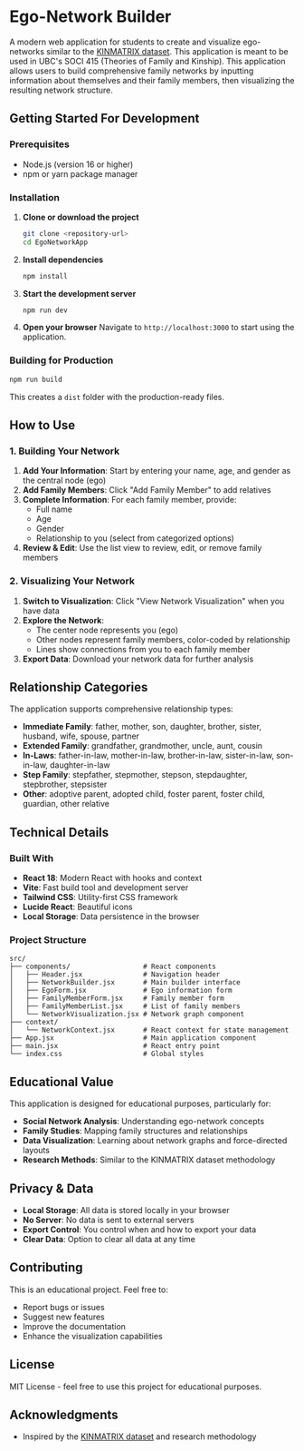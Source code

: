 # Ego-Network Builder

A modern web application for students to create and visualize ego-networks similar to the [KINMATRIX dataset](https://kinmatrix.eu/). This application is meant to be used in UBC's SOCI 415 (Theories of Family and Kinship). This application allows users to build comprehensive family networks by inputting information about themselves and their family members, then visualizing the resulting network structure.

## Getting Started For Development

### Prerequisites
- Node.js (version 16 or higher)
- npm or yarn package manager

### Installation

1. **Clone or download the project**
   ```bash
   git clone <repository-url>
   cd EgoNetworkApp
   ```

2. **Install dependencies**
   ```bash
   npm install
   ```

3. **Start the development server**
   ```bash
   npm run dev
   ```

4. **Open your browser**
   Navigate to `http://localhost:3000` to start using the application.

### Building for Production

```bash
npm run build
```

This creates a `dist` folder with the production-ready files.

## How to Use

### 1. Building Your Network

1. **Add Your Information**: Start by entering your name, age, and gender as the central node (ego)
2. **Add Family Members**: Click "Add Family Member" to add relatives
3. **Complete Information**: For each family member, provide:
   - Full name
   - Age
   - Gender
   - Relationship to you (select from categorized options)
4. **Review & Edit**: Use the list view to review, edit, or remove family members

### 2. Visualizing Your Network

1. **Switch to Visualization**: Click "View Network Visualization" when you have data
2. **Explore the Network**:
   - The center node represents you (ego)
   - Other nodes represent family members, color-coded by relationship
   - Lines show connections from you to each family member
3. **Export Data**: Download your network data for further analysis

## Relationship Categories

The application supports comprehensive relationship types:

- **Immediate Family**: father, mother, son, daughter, brother, sister, husband, wife, spouse, partner
- **Extended Family**: grandfather, grandmother, uncle, aunt, cousin
- **In-Laws**: father-in-law, mother-in-law, brother-in-law, sister-in-law, son-in-law, daughter-in-law
- **Step Family**: stepfather, stepmother, stepson, stepdaughter, stepbrother, stepsister
- **Other**: adoptive parent, adopted child, foster parent, foster child, guardian, other relative

## Technical Details

### Built With
- **React 18**: Modern React with hooks and context
- **Vite**: Fast build tool and development server
- **Tailwind CSS**: Utility-first CSS framework
- **Lucide React**: Beautiful icons
- **Local Storage**: Data persistence in the browser

### Project Structure
```
src/
├── components/                  # React components
│   ├── Header.jsx               # Navigation header
│   ├── NetworkBuilder.jsx       # Main builder interface
│   ├── EgoForm.jsx              # Ego information form
│   ├── FamilyMemberForm.jsx     # Family member form
│   ├── FamilyMemberList.jsx     # List of family members
│   └── NetworkVisualization.jsx # Network graph component
├── context/
│   └── NetworkContext.jsx       # React context for state management
├── App.jsx                      # Main application component
├── main.jsx                     # React entry point
└── index.css                    # Global styles
```

## Educational Value

This application is designed for educational purposes, particularly for:

- **Social Network Analysis**: Understanding ego-network concepts
- **Family Studies**: Mapping family structures and relationships
- **Data Visualization**: Learning about network graphs and force-directed layouts
- **Research Methods**: Similar to the KINMATRIX dataset methodology

## Privacy & Data

- **Local Storage**: All data is stored locally in your browser
- **No Server**: No data is sent to external servers
- **Export Control**: You control when and how to export your data
- **Clear Data**: Option to clear all data at any time

## Contributing

This is an educational project. Feel free to:
- Report bugs or issues
- Suggest new features
- Improve the documentation
- Enhance the visualization capabilities

## License

MIT License - feel free to use this project for educational purposes.

## Acknowledgments

- Inspired by the [KINMATRIX dataset](https://kinmatrix.eu/) and research methodology
